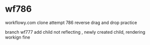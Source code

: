 # wf786
workflowy.com clone attempt 786 reverse drag and drop practice

branch wf777
add child not reflecting , newly created child, rendering workign fine